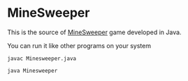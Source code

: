 # MineSweeper
 This is the source of 
 <a href="https://en.wikipedia.org/wiki/Minesweeper_(video_game)" target="_BLANK">MineSweeper</a>
 game developed in Java.
 
 You can run it like other programs on your system
 
 `javac Minesweeper.java`
 
 `java Minesweeper`
